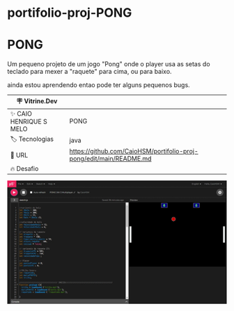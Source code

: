 # portifolio-proj-PONG

# PONG

Um pequeno projeto de um jogo "Pong" onde o player usa as setas do teclado para mexer a "raquete" para cima, ou para baixo.

ainda estou aprendendo entao pode ter alguns pequenos bugs.

| :placard: Vitrine.Dev |     |
| -------------  | --- |
| :sparkles: CAIO HENRIQUE S MELO     | PONG
| :label: Tecnologias | java
| :rocket: URL         | https://github.com/CaioHSM/portifolio-proj-pong/edit/main/README.md
| :fire: Desafio     | 

<!-- Inserir imagem com a #vitrinedev ao final do link -->
![](https://raw.githubusercontent.com/CaioHSM/portifolio-proj-pong/main/imgpong.jpg#vitrinedev)

